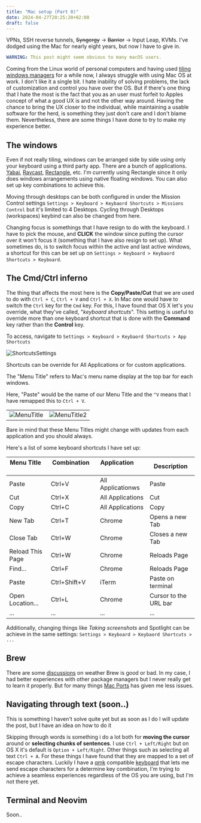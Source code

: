 ```yaml
---
title: "Mac setup (Part 0)"
date: 2024-04-27T20:25:20+02:00
draft: false
---
```


VPNs, SSH reverse tunnels, ~~Syngergy~~ -> ~~Barrier~~ -> Input Leap, KVMs. I've dodged using the Mac for nearly eight years, but now I have to give in.

```yml
WARNING: This post might seem obvious to many macOS users.
```
Coming from the Linux world of personal computers and having used [tiling windows managers](https://en.wikipedia.org/wiki/Tiling_window_manager) for a while now, I always struggle with using Mac OS at work. I don't like it a single bit. I hate inability of solving problems, the lack of customization and control you have over the OS. But if there's one thing that I hate the most is the fact that you as an user must forfeit to Apples concept of what a good UX is and not the other way around. Having the chance to bring the UX closer to the individual, while maintaining a usable software for the herd, is something they just don't care and I don't blame them. Nevertheless, there are some things I have done to try to make my experience better.

## The windows

Even if not really tiling, windows can be arranged side by side using only your keyboard using a third party app. There are a bunch of applications. [Yabai](https://github.com/koekeishiya/yabai), [Raycast](https://www.raycast.com/), [Rectangle](https://rectangleapp.com/), etc. I'm currently using Rectangle since it only does windows arrangements using native floating windows. You can also set up key combinations to achieve this.

Moving through desktops can be both configured in under the Mission Control settings `Settings > Keyboard > Keybaord Shortcuts > Missions Control` but it's limited to 4 Desktops. Cycling through Desktops (workspaces) keybind can also be changed from here.

Changing focus is somethings that I have resign to do with the keyboard. I have to pick the mouse, and **CLICK** the window since putting the cursor over it won't focus it (something that I have also resign to set up). What sometimes do, is to switch focus within the active and last active windows, a shortcut for this can be set up on `Settings > Keyboard > Keybaord Shortcuts > Keyboard`.

## The Cmd/Ctrl inferno

The thing that affects the most here is the **Copy/Paste/Cut** that we are used to do with `Ctrl + C`,  `Ctrl + V` and  `Ctrl + X`. In Mac one would have to switch the `Ctrl` key for the `Cmd` key. For this, I have found that OS X let's you override, what they've called, "*keyboard shortcuts*". This setting is useful to override more than one keyboard shortcut that is done with the **Command** key rather than the **Control** key.

To access, navigate to `Settings > Keyboard > Keybaord Shortcuts > App Shortcuts`

![ShortcutsSettings](/images/posts/mac_setup0.jpg)

Shortcuts can be override for All Applications or for custom applications.


The "Menu Title" refers to Mac's menu name display at the top bar for each windows.

Here, "Paste" would be the name of our Menu Title and the `^V` means that I have remapped this to `Ctrl + V`.

| | |
| ------------- | -------------- |
| ![MenuTitle](/images/posts/mac_setup1.jpg) | ![MenuTitle2](/images/posts/mac_setup2.jpg)| Item1 |

Bare in mind that these Menu Titles might change with updates from each application and you should always.

Here's a list of some keyboard shortcuts I have set up:

| Menu Title &nbsp; &nbsp; &nbsp; &nbsp; &nbsp; &nbsp;| Combination &nbsp; &nbsp; &nbsp; &nbsp; &nbsp; &nbsp; | Application &nbsp; &nbsp; &nbsp; &nbsp; &nbsp; &nbsp; | Description |
|------------|-------------|-----|-------------|
| Paste      | Ctrl+V      | All Applicationws   | Paste |
| Cut      | Ctrl+X      | All Applications   | Cut |
| Copy      | Ctrl+C      | All Applications   | Copy |
| New Tab    | Ctrl+T      | Chrome | Opens a new Tab |
| Close Tab    | Ctrl+W      | Chrome | Closes a new Tab |
| Reload This Page    | Ctrl+W      | Chrome | Reloads Page|
| Find...    | Ctrl+F      | Chrome | Reloads Page|
| Paste    | Ctrl+Shift+V      | iTerm | Paste on terminal|
| Open Location...    | Ctrl+L      | Chrome | Cursor to the URL bar|
| ... | ... | ... | ... |

Additionally, changing things like *Taking screenshots* and Spotlight can be achieve in the same settings: `Settings > Keyboard > Keybaord Shortcuts > ...`

## Brew

There are some [discussions](https://news.ycombinator.com/item?id=26036834) on weather Brew is good or bad. In my case, I had better experiences with other package managers but I never really get to learn it properly. But for many things [Mac Ports](https://ports.macports.org/) has given me less issues.

## Navigating through text (soon..)

This is something I haven't solve quite yet but as soon as I do I will update the post, but I have an idea on how to do it

Skipping through words is something i do a lot both for **moving the cursor** around or **selecting chunks of sentences**. I use `Ctrl + Left/Right` but on OS X it's default is `Option + Left/Right`. Other things such as selecting all text `Ctrl + A`. For these things I have found that they are mapped to a set of escape characters. Luckily I have a [qmk](https://en.wikipedia.org/wiki/QMK) compatible [keyboard](https://github.com/foostan/crkbd) that lets me send escape characters for a determine key combination, I'm trying to achieve a seamless experiences regardless of the OS you are using, but I'm not there yet.
<!-- Skipping through words is something i do a lot both for **moving the cursor** around or **selecting chunks of sentences**. I use `Ctrl + Left/Right` but on OS X it's default is `Option + Left/Right`. Other things such as selecting all text `Ctrl + A`. For these things I have found that they are mapped to a set of escape characters. Luckily I have a [qmk](https://en.wikipedia.org/wiki/QMK) compatible [keyboard](https://github.com/foostan/crkbd) that lets me set up these escape characters for a key combination, resulting in a seamless experiences regardless of the OS you are using, since the escape characters are always the same what changes is the key combination that sends them. -->

## Terminal and Neovim

Soon..
